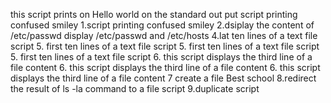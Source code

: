 this script prints on Hello world on the standard out put
script printing confused smiley
1.script printing confused smiley
2.dsiplay the content of /etc/passwd
display /etc/passwd and /etc/hosts 
4.lat ten lines of a text file script
5. first ten  lines of a text file script
5. first ten  lines of a text file script
5. first ten  lines of a text file script
6. this script displays the third line of a file content
6. this script displays the third line of a file content
6. this script displays the third line of a file content
7 create a file Best school
8.redirect the result of ls -la command to a file script
9.duplicate script
